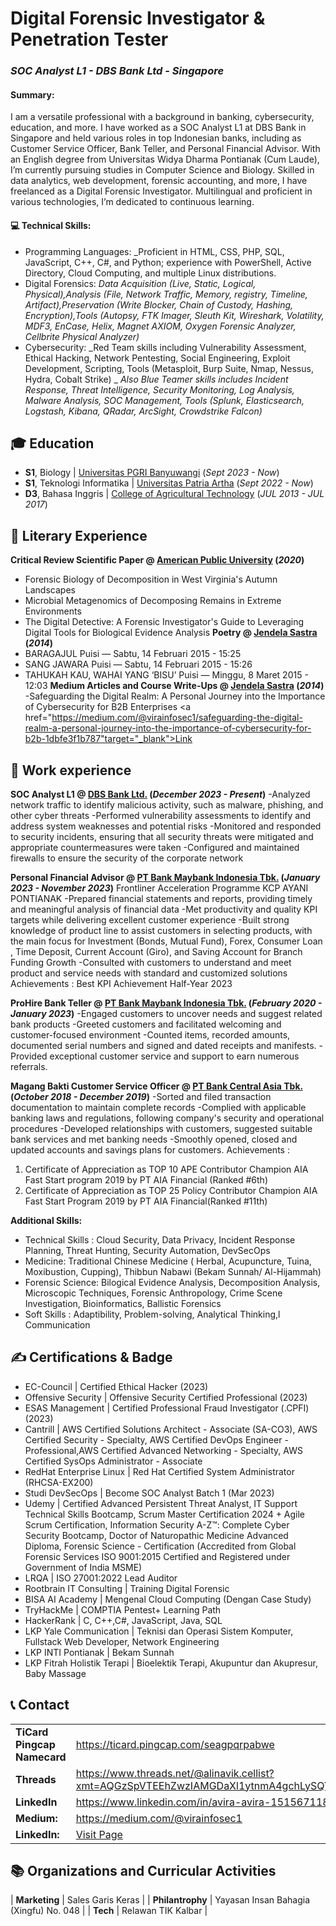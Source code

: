 # Digital Forensic Investigator & Penetration Tester
### _SOC Analyst L1 - DBS Bank Ltd - Singapore_ 

#### Summary: 
I am a versatile professional with a background in banking, cybersecurity, education, and more. I have worked as a SOC Analyst L1 at DBS Bank in Singapore and held various roles in top Indonesian banks, including as Customer Service Officer, Bank Teller, and Personal Financial Advisor. With an English degree from Universitas Widya Dharma Pontianak (Cum Laude), I’m currently pursuing studies in Computer Science and Biology. Skilled in data analytics, web development, forensic accounting, and more, I have freelanced as a Digital Forensic Investigator. Multilingual and proficient in various technologies, I’m dedicated to continuous learning.

#### 💻 Technical Skills:

- Programming Languages: _Proficient in HTML, CSS, PHP, SQL, JavaScript, C++, C#, and Python; experience with PowerShell, Active Directory, Cloud Computing, and multiple Linux distributions.
- Digital Forensics: _Data Acquisition (Live, Static, Logical, Physical),Analysis (File, Network Traffic, Memory, registry, Timeline, Artifact),Preservation (Write Blocker, Chain of Custody, Hashing, Encryption),Tools (Autopsy, FTK Imager, Sleuth Kit, Wireshark, Volatility, MDF3, EnCase, Helix, Magnet AXIOM, Oxygen Forensic Analyzer, Cellbrite Physical Analyzer)_
- Cybersecurity: _Red Team skills including Vulnerability Assessment, Ethical Hacking, Network Pentesting, Social Engineering, Exploit Development, Scripting, Tools (Metasploit, Burp Suite, Nmap, Nessus, Hydra, Cobalt Strike) _
  _Also Blue Teamer skills includes Incident Response, Threat Intelligence, Security Monitoring, Log Analysis, Malware Analysis, SOC Management, Tools (Splunk, Elasticsearch, Logstash, Kibana, QRadar, ArcSight, Crowdstrike Falcon)_
  
## 🎓 Education
- **S1**, Biology | <a href="https://unibabwi.ac.id/" target="_blank">Universitas PGRI Banyuwangi</a> (_Sept 2023 - Now_)		  		
- **S1**, Teknologi Informatika	| <a href="https://www.patriaartha.com/" target="_blank">Universitas Patria Artha</a> (_Sept 2022 - Now_)	 			        		
- **D3**, Bahasa Inggris | <a href="https://widyadharma.ac.id/" target="_blank">College of Agricultural Technology</a> (_JUL 2013 - JUL 2017_)

## 🔬 Literary Experience
**Critical Review Scientific Paper @ <a href="https://www.apu.apus.edu/online-certificate-programs/undergraduate-certificate-in-forensics/" target="_blank">American Public University</a> (_2020_)**
- Forensic Biology of Decomposition in West Virginia's Autumn Landscapes
- Microbial Metagenomics of Decomposing Remains in Extreme Environments
- The Digital Detective: A Forensic Investigator's Guide to Leveraging Digital Tools for Biological Evidence Analysis
**Poetry @ <a href="https://www.jendelasastra.com/user/elisabettacharlotte" target="_blank">Jendela Sastra</a> (_2014_)**
- BARAGAJUL
Puisi — Sabtu, 14 Februari 2015 - 15:25
- SANG JAWARA
Puisi — Sabtu, 14 Februari 2015 - 15:26
- TAHUKAH KAU, WAHAI YANG ‘BISU’
Puisi — Minggu, 8 Maret 2015 - 12:03
**Medium Articles and Course Write-Ups @ <a href="https://www.jendelasastra.com/user/elisabettacharlotte" target="_blank">Jendela Sastra</a> (_2014_)**
  -Safeguarding the Digital Realm: A Personal Journey into the Importance of Cybersecurity for B2B Enterprises <a href="https://medium.com/@virainfosec1/safeguarding-the-digital-realm-a-personal-journey-into-the-importance-of-cybersecurity-for-b2b-1dbfe3f1b787"target="_blank">Link</a>

## 💼 Work experience 
**SOC Analyst L1 @ <a href="[https://www.dbs.com.sg/index/default.page]" target="_blank">DBS Bank Ltd.</a> (_December 2023 - Present_)**
-Analyzed network traffic to identify malicious activity, such as malware, phishing, and other cyber threats
-Performed vulnerability assessments to identify and address system weaknesses and potential risks
-Monitored and responded to security incidents, ensuring that all security threats were mitigated and appropriate countermeasures were taken
-Configured and maintained firewalls to ensure the security of the corporate network

**Personal Financial Advisor @ <a href="[https://www.maybank.co.id/]" target="_blank">PT Bank Maybank Indonesia Tbk.</a> (_January 2023 - November 2023_)**
Frontliner Acceleration Programme
KCP AYANI PONTIANAK
-Prepared financial statements and reports, providing timely and meaningful analysis of financial data
-Met productivity and quality KPI targets while delivering excellent customer experience
-Built strong knowledge of product line to assist customers in selecting products, with the main focus for Investment (Bonds, Mutual Fund), Forex, Consumer Loan , Time Deposit, Current Account (Giro), and Saving Account for Branch Funding Growth
-Consulted with customers to understand and meet product and service needs with standard and customized solutions
Achievements : 
Best KPI Achievement Half-Year 2023

**ProHire Bank Teller @ <a href="[https://www.maybank.co.id/]" target="_blank">PT Bank Maybank Indonesia Tbk.</a> (_February 2020 - January 2023_)**
-Engaged customers to uncover needs and suggest related bank products
-Greeted customers and facilitated welcoming and customer-focused environment
-Counted items, recorded amounts, documented serial numbers and signed and dated receipts and manifests.
-Provided exceptional customer service and support to earn numerous referrals.

**Magang Bakti Customer Service Officer @ <a href="[https://www.bca.co.id/]" target="_blank">PT Bank Central Asia Tbk.</a> (_October 2018 - December 2019_)**
-Sorted and filed transaction documentation to maintain complete records
-Complied with applicable banking laws and regulations, following company's security and operational procedures
-Developed relationships with customers, suggested suitable bank services and met banking needs
-Smoothly opened, closed and updated accounts and savings plans for customers.
Achievements :
1. Certificate of Appreciation as TOP 10 APE Contributor Champion AIA Fast Start program 2019 by PT AIA Financial (Ranked #6th)
2. Certificate of Appreciation as TOP 25 Policy Contributor Champion AIA Fast Start Program 2019 by PT AIA Financial(Ranked #11th)

**Additional Skills:**
  
- Technical Skills : Cloud Security, Data Privacy, Incident Response Planning, Threat Hunting, Security Automation, DevSecOps
- Medicine: Traditional Chinese Medicine ( Herbal, Acupuncture, Tuina, Moxibustion, Cupping), Thibbun Nabawi (Bekam Sunnah/ Al-Hijammah)
- Forensic Science: Bilogical Evidence Analysis, Decomposition Analysis, Microscopic Techniques, Forensic Anthropology, Crime Scene Investigation, Bioinformatics, Ballistic Forensics
- Soft Skills : Adaptibility, Problem-solving, Analytical Thinking,l Communication

## ✍️ Certifications & Badge
- EC-Council | Certified Ethical Hacker (2023)
- Offensive Security | Offensive Security Certified Professional (2023)
- ESAS Management | Certified Professional Fraud Investigator (.CPFI) (2023)
- Cantrill | AWS Certified Solutions Architect - Associate (SA-CO3), AWS Certified Security - Specialty, AWS Certified DevOps Engineer - Professional,AWS Certified Advanced Networking - Specialty, AWS Certified SysOps Administrator - Associate
- RedHat Enterprise Linux | Red Hat Certified System Administrator (RHCSA-EX200)
- Studi DevSecOps | Become SOC Analyst Batch 1 (Mar 2023)
- Udemy | Certified Advanced Persistent Threat Analyst, IT Support Technical Skills Bootcamp, Scrum Master Certification 2024 + Agile Scrum Certification, Information Security A-Z™: Complete Cyber Security Bootcamp, Doctor of Naturopathic Medicine Advanced Diploma, Forensic Science - Certification (Accredited from Global Forensic Services ISO 9001:2015 Certified and Registered under Government of India MSME)
- LRQA | ISO 27001:2022 Lead Auditor
- Rootbrain IT Consulting | Training Digital Forensic
- BISA AI Academy | Mengenal Cloud Computing (Dengan Case Study)
- TryHackMe | COMPTIA Pentest+ Learning Path
- HackerRank | C, C++,C#, JavaScript, Java, SQL
- LKP Yale Communication | Teknisi dan Operasi Sistem Komputer, Fullstack Web Developer, Network Engineering
- LKP INTI Pontianak | Bekam Sunnah
- LKP Fitrah Holistik Terapi | Bioelektik Terapi, Akupuntur dan Akupresur, Baby Massage
    

## 📞 Contact

|     |     |
|:----|:----|
| **TiCard Pingcap Namecard** | https://ticard.pingcap.com/seagpqrpabwe |
| **Threads** | https://www.threads.net/@alinavik.cellist?xmt=AQGzSpVTEEhZwzIAMGDaXl1ytnmA4gchLySQY_XWZJb_75Q |
| **LinkedIn** | https://www.linkedin.com/in/avira-avira-151567118/ |
| **Medium:** | https://medium.com/@virainfosec1 |
| **LinkedIn:** | <a href="https://www.linkedin.com/in/v%C3%A2nia-c-renn%C3%B3-azevedo-21493449/" target="_blank">Visit Page</a> |


## 📚 Organizations and Curricular Activities

| **Marketing**   | Sales Garis Keras | 
| **Philantrophy**   | Yayasan Insan Bahagia (Xingfu) No. 048 | 
| **Tech**   | Relawan TIK Kalbar | 
